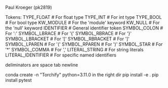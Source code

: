 Paul Kroeger (pk2819)

Tokens:
TYPE_FLOAT        # For float type
TYPE_INT          # For int type
TYPE_BOOL         # For bool type
KW_MODULE         # For the 'module' keyword
KW_NULL           # For the 'null' keyword
IDENTIFIER        # General identifier token
SYMBOL_COLON      # For ':'
SYMBOL_LBRACE     # For '{'
SYMBOL_RBRACE     # For '}'
SYMBOL_LBRACKET   # For '['
SYMBOL_RBRACKET   # For ']'
SYMBOL_LPAREN     # For '('
SYMBOL_RPAREN     # For ')'
SYMBOL_STAR       # For '*'
SYMBOL_COMMA      # For ','
LITERAL_STRING    # For string literals
LITERAL_IDENTIFIER # For specific named identifiers

deliminators are space tab newline

conda create -n "Torchify" python=3.11.0
in the right dir
 pip install -e .
 pip install pytest